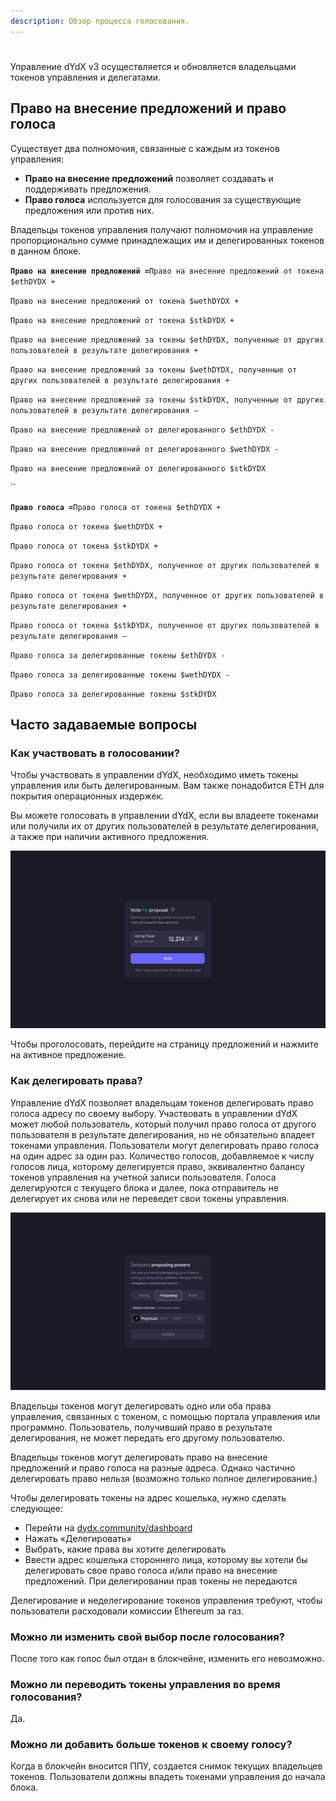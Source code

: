 ```yaml
---
description: Обзор процесса голосования.
---
```


#

Управление dYdX v3 осуществляется и обновляется владельцами токенов управления и делегатами.

## **Право на внесение предложений и право голоса**

Существует два полномочия, связанные с каждым из токенов управления:

* **Право на внесение предложений** позволяет создавать и поддерживать предложения.
* **Право голоса** используется для голосования за существующие предложения или против них.

Владельцы токенов управления получают полномочия на управление пропорционально сумме принадлежащих им и делегированных токенов в данном блоке.

**`Право на внесение предложений =`**`Право на внесение предложений от токена $ethDYDX +`

`Право на внесение предложений от токена $wethDYDX +`

`Право на внесение предложений от токена $stkDYDX +`

`Право на внесение предложений за токены $ethDYDX, полученные от других пользователей в результате делегирования +`

`Право на внесение предложений за токены $wethDYDX, полученные от других пользователей в результате делегирования +`

`Право на внесение предложений за токены $stkDYDX, полученные от других пользователей в результате делегирования –`

`Право на внесение предложений от делегированного $ethDYDX -`

`Право на внесение предложений от делегированного $wethDYDX -`

`Право на внесение предложений от делегированного $stkDYDX`

\`\`

**`Право голоса =`**`Право голоса от токена $ethDYDX +`

`Право голоса от токена $wethDYDX +`

`Право голоса от токена $stkDYDX +`

`Право голоса от токена $ethDYDX, полученное от других пользователей в результате делегирования +`

`Право голоса от токена $wethDYDX, полученное от других пользователей в результате делегирования +`

`Право голоса от токена $stkDYDX, полученное от других пользователей в результате делегирования –`

`Право голоса за делегированные токены $ethDYDX -`

`Право голоса за делегированные токены $wethDYDX -`

`Право голоса за делегированные токены $stkDYDX`

## Часто задаваемые вопросы

### Как участвовать в голосовании?

Чтобы участвовать в управлении dYdX, необходимо иметь токены управления или быть делегированным. Вам также понадобится ETH для покрытия операционных издержек.

Вы можете голосовать в управлении dYdX, если вы владеете токенами или получили их от других пользователей в результате делегирования, а также при наличии активного предложения.

![Голосуйте, используя свое право голоса](../.gitbook/assets/1-voting-power.png)

Чтобы проголосовать, перейдите на страницу предложений и нажмите на активное предложение.

### **Как делегировать права?**

Управление dYdX позволяет владельцам токенов делегировать право голоса адресу по своему выбору. Участвовать в управлении dYdX может любой пользователь, который получил право голоса от другого пользователя в результате делегирования, но не обязательно владеет токенами управления. Пользователи могут делегировать право голоса на один адрес за один раз. Количество голосов, добавляемое к числу голосов лица, которому делегируется право, эквивалентно балансу токенов управления на учетной записи пользователя. Голоса делегируются с текущего блока и далее, пока отправитель не делегирует их снова или не переведет свои токены управления.

![Делегируйте свои право голоса и право на внесение предложений](../.gitbook/assets/1-delegate-power.png)

Владельцы токенов могут делегировать одно или оба права управления, связанных с токеном, с помощью портала управления или программно. Пользователь, получивший право в результате делегирования, не может передать его другому пользователю.

Владельцы токенов могут делегировать право на внесение предложений и право голоса на разные адреса. Однако частично делегировать право нельзя (возможно только полное делегирование.)

Чтобы делегировать токены на адрес кошелька, нужно сделать следующее:

* Перейти на [dydx.community/dashboard](https://dydx.community/dashboard)
* Нажать «Делегировать»
* Выбрать, какие права вы хотите делегировать
* Ввести адрес кошелька стороннего лица, которому вы хотели бы делегировать свое право голоса и/или право на внесение предложений. При делегировании прав токены не передаются

Делегирование и неделегирование токенов управления требуют, чтобы пользователи расходовали комиссии Ethereum за газ.

### Можно ли изменить свой выбор после голосования?

После того как голос был отдан в блокчейне, изменить его невозможно.

### Можно ли переводить токены управления во время голосования?

Да.

### Можно ли добавить больше токенов к своему голосу?

Когда в блокчейн вносится ППУ, создается снимок текущих владельцев токенов. Пользователи должны владеть токенами управления до начала блока.
